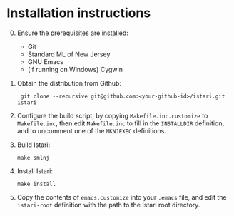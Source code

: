 # Installation instructions

0. Ensure the prerequisites are installed:

   - Git
   - Standard ML of New Jersey
   - GNU Emacs
   - (if running on Windows) Cygwin

1. Obtain the distribution from Github:

        git clone --recursive git@github.com:<your-github-id>/istari.git istari

2. Configure the build script, by copying `Makefile.inc.customize` to
   `Makefile.inc`, then edit `Makefile.inc` to fill in the `INSTALLDIR`
   definition, and to uncomment one of the `MKNJEXEC` definitions.

3. Build Istari:

       make smlnj

4. Install Istari:

       make install

5. Copy the contents of `emacs.customize` into your `.emacs` file, and
   edit the `istari-root` definition with the path to the Istari root
   directory.
